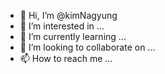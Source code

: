 - 👋 Hi, I’m @kimNagyung
- 👀 I’m interested in ...
- 🌱 I’m currently learning ...
- 💞️ I’m looking to collaborate on ...
- 📫 How to reach me ...

<!---
kimNagyung/kimNagyung is a ✨ special ✨ repository because its `README.md` (this file) appears on your GitHub profile.
You can click the Preview link to take a look at your changes.
--->
